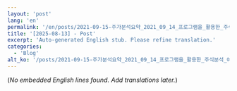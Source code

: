 ```yaml
---
layout: 'post'
lang: 'en'
permalink: '/en/posts/2021-09-15-주가분석요약_2021_09_14_프로그램을_활용한_주식분석_예상결과_14_12_15/'
title: '[2025-08-13] - Post'
excerpt: 'Auto-generated English stub. Please refine translation.'
categories:
  - 'Blog'
alt_ko: '/posts/2021-09-15-주가분석요약_2021_09_14_프로그램을_활용한_주식분석_예상결과_14_12_15/'
---
```


(*No embedded English lines found. Add translations later.*)
